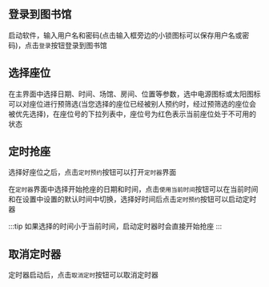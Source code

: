 ## 登录到图书馆

启动软件，输入用户名和密码(点击输入框旁边的小锁图标可以保存用户名或密码)，点击`登录`按钮登录到图书馆

## 选择座位

在主界面中选择日期、时间、场馆、房间、位置等参数，选中电源图标或太阳图标可以对座位进行预筛选(当您选择的座位已经被别人预约时，经过预筛选的座位会被优先选择)，在座位号的下拉列表中，座位号为红色表示当前座位处于不可用的状态

## 定时抢座

选择好座位之后，点击`定时预约`按钮可以打开`定时器`界面

在`定时器`界面中选择开始抢座的日期和时间，点击`使用当前时间`按钮可以在当前时间和在设置中设置的默认时间中切换，选择好时间后点击`定时预约`按钮可以启动定时器

:::tip
如果选择的时间小于当前时间，启动定时器时会直接开始抢座
:::

## 取消定时器

定时器启动后，点击`取消定时`按钮可以取消定时器
